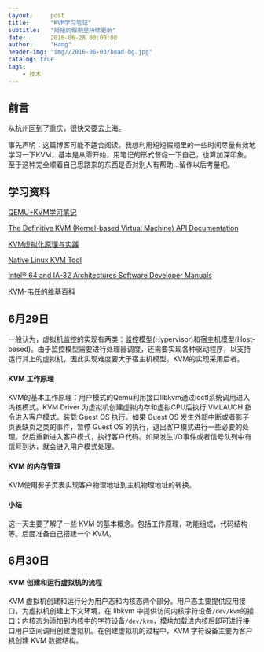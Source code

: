 ```yaml
---
layout:     post
title:      "KVM学习笔记"
subtitle:   "短短的假期里持续更新"
date:       2016-06-28 00:00:00
author:     "Hang"
header-img: "img//2016-06-03/head-bg.jpg"
catalog: true
tags:
    - 技术
---
```



## 前言

从杭州回到了重庆，很快又要去上海。

事先声明：这篇博客可能不适合阅读。我想利用短短假期里的一些时间尽量有效地学习一下KVM，基本是从零开始，用笔记的形式督促一下自己，也算加深印象。至于这种完全顺着自己思路来的东西是否对别人有帮助...留作以后考量吧。

## 学习资料

[QEMU+KVM学习笔记](https://www.evernote.com/shard/s325/sh/bebe0aaa-9d30-4624-9772-a0af9dfffead/a08905a6b6733c5cd945bba560d4d927)

[The Definitive KVM (Kernel-based Virtual Machine) API Documentation](https://www.kernel.org/doc/Documentation/virtual/kvm/api.txt)

[KVM虚拟化原理与实践](http://smilejay.com/kvm_theory_practice/)

[Native Linux KVM Tool](http://lwn.net/Articles/436781/)

[Intel® 64 and IA-32 Architectures Software Developer Manuals](http://www.intel.com/content/www/us/en/processors/architectures-software-developer-manuals.html/)

[KVM-韦任的维基百科](http://people.cs.nctu.edu.tw/~chenwj/dokuwiki/doku.php?id=kvm)

## 6月29日

一般认为，虚拟机监控的实现有两类：监控模型(Hypervisor)和宿主机模型(Host-based)。由于监控模型需要进行处理器调度，还需要实现各种驱动程序，以支持运行其上的虚拟机，因此实现难度要大于宿主机模型。KVM的实现采用后者。

#### KVM 工作原理

KVM的基本工作原理：用户模式的Qemu利用接口libkvm通过ioctl系统调用进入内核模式。KVM Driver 为虚拟机创建虚拟内存和虚拟CPU后执行 VMLAUCH 指令进入客户模式。装载 Guest OS 执行。如果 Guest OS 发生外部中断或者影子页表缺页之类的事件，暂停 Guest OS 的执行，退出客户模式进行一些必要的处理。然后重新进入客户模式，执行客户代码。如果发生I/O事件或者信号队列中有信号到达，就会进入用户模式处理。

#### KVM 的内存管理

KVM使用影子页表实现客户物理地址到主机物理地址的转换。

#### 小结

这一天主要了解了一些 KVM 的基本概念。包括工作原理，功能组成，代码结构等。后面准备自己搭建一个 KVM。

## 6月30日

#### KVM 创建和运行虚拟机的流程

KVM 虚拟机创建和运行分为用户态和内核态两个部分。用户态主要提供应用接口，为虚拟机创建上下文环境，在 libkvm 中提供访问内核字符设备```/dev/kvm```的接口；内核态为添加到内核中的字符设备```/dev/kvm```，模块加载进内核后即可进行接口用户空间调用创建虚拟机。在创建虚拟机的过程中，KVM 字符设备主要为客户机创建 KVM 数据结构。


